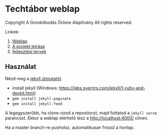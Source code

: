 # Techtábor weblap

Copyright A Gondolkodás Öröme Alapítvány All rights reserved.

Linkek:

1. [Weblap](https://techtabor.github.io/)
1. [A projekt leírása](https://docs.google.com/document/d/1wEQbOkPK2Q9OjjDVYJZye2mSDG0rDqPA2ZywXxd887Y/edit#)
1. [fejlesztési tervek](https://docs.google.com/spreadsheets/d/126HncEzTPGTDOcDf5XMPYJDlPySwhHqp8Qm6wMip0Cg/edit#gid=0)

## Használat

Nézd meg a [jekyll útmutatót](https://jekyllrb.com/docs/usage/).

* install jekyll (Windows: https://labs.sverrirs.com/jekyll/1-ruby-and-devkit.html)
* `gem install jekyll-paginate`
* `gem install jekyll-feed`

A legegyszerűbb, ha clone-ozod a repositoryt, majd futtatod a `jekyll serve` parancsot. Ekkor a weblap elérhető lesz a [http://localhost:4000/](http://localhost:4000/) címen.

Ha a master branch-re pusholsz, automatikusan frissül a honlap.
